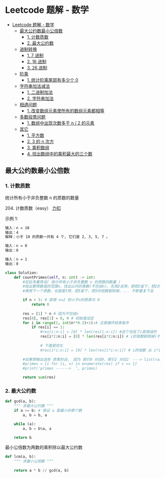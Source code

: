# Leetcode 题解 - 数学
<!-- GFM-TOC -->
* [Leetcode 题解 - 数学](#leetcode-题解---数学)
    * [最大公约数最小公倍数](#最大公约数最小公倍数)
        * [1. 计数质数](#1-计数质数)
        * [2. 最大公约数](#2-最大公约数)
    * [进制转换](#进制转换)
        * [1. 7 进制](#1-7-进制)
        * [2. 16 进制](#2-16-进制)
        * [3. 26 进制](#3-26-进制)
    * [阶乘](#阶乘)
        * [1. 统计阶乘尾部有多少个 0](#1-统计阶乘尾部有多少个-0)
    * [字符串加法减法](#字符串加法减法)
        * [1. 二进制加法](#1-二进制加法)
        * [2. 字符串加法](#2-字符串加法)
    * [相遇问题](#相遇问题)
        * [1. 改变数组元素使所有的数组元素都相等](#1-改变数组元素使所有的数组元素都相等)
    * [多数投票问题](#多数投票问题)
        * [1. 数组中出现次数多于 n / 2 的元素](#1-数组中出现次数多于-n--2-的元素)
    * [其它](#其它)
        * [1. 平方数](#1-平方数)
        * [2. 3 的 n 次方](#2-3-的-n-次方)
        * [3. 乘积数组](#3-乘积数组)
        * [4. 找出数组中的乘积最大的三个数](#4-找出数组中的乘积最大的三个数)
<!-- GFM-TOC -->

## 最大公约数最小公倍数

### 1. 计数质数

统计所有小于非负整数 n 的质数的数量   

204\. 计数质数（easy） [力扣](https://leetcode-cn.com/problems/count-primes/description/)

示例 1:

```html
输入：n = 10
输出：4
解释：小于 10 的质数一共有 4 个, 它们是 2, 3, 5, 7 。

输入：n = 0
输出：0

输入：n = 1
输出：0

```

```python
class Solution:
    def countPrimes(self, n: int) -> int:
        #厄拉多塞筛法( 统计所有小于非负整数 n 的质数的数量 )
        #给出要筛数值的范围n，找出以内的素数(不包括n)。先用2去筛，即把2留下，把2的倍数剔除掉；
        #再用下一个质数，也就是3筛，把3留下，把3的倍数剔除掉，... 不断重复下去

        if n < 3: # 即使 n=2 则小于n的质素为 0
            return 0     
        
        res = [1] * n # 因为不包括n 
        res[0], res[1] = 0, 0 # 初始值设定
        for i in range(2, int(n**0.5)+1):# 注意循环结束条件 
            if res[i] == 1:
                #res[i:n:i] = [0] * len(res[i:n:i]) #这个包括了i是错误的
                res[i*2:n:i] = [0] * len(res[i*2:n:i]) # i的倍数剔除掉(不包括i) eg: [6, 9, 12, 15, 18] 3的倍数
            
                # 下面是优化
                #res[i*i:n:i] = [0] * len(res[i*i:n:i]) # i的倍数 从 i*i 开始 不包括i  eg：[9, 12, 15, 18] 3的倍数
        
        #如果想输出这些 质素的话， 因为 索引0 对应0，索引2 对应2  ---> list(range(n)) 不包括n
        #primes = [i for (i, v) in enumerate(res) if v == 1] 
        #print('primes ------>  ', primes)

        return sum(res)

``` 

### 2. 最大公约数
```python
def gcd(a, b):
    """ 求最大公约数 """
    if a >= b: # 保证 a 是最小的那个数
        a, b = b, a

    while (a):
        a, b = b%a, a

    return b

``` 

最小公倍数为两数的乘积除以最大公约数

```python
def lcm(a, b):
    """ 求最小公倍数 """
    
    return a * b // gcd(a, b)

``` 

